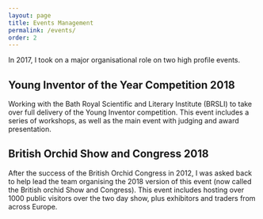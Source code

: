 ```yaml
---
layout: page
title: Events Management
permalink: /events/
order: 2
---
```


In 2017, I took on a major organisational role on two high profile events.

## Young Inventor of the Year Competition 2018
Working with the Bath Royal Scientific and Literary Institute (BRSLI) to take over full delivery of the Young Inventor competition. This event includes a series of workshops, as well as the main event with judging and award presentation.

## British Orchid Show and Congress 2018
After the success of the British Orchid Congress in 2012, I was asked back to help lead the team organising the 2018 version of this event (now called the British orchid Show and Congress). This event includes hosting over 1000 public visitors over the two day show, plus exhibitors and traders from across Europe.

